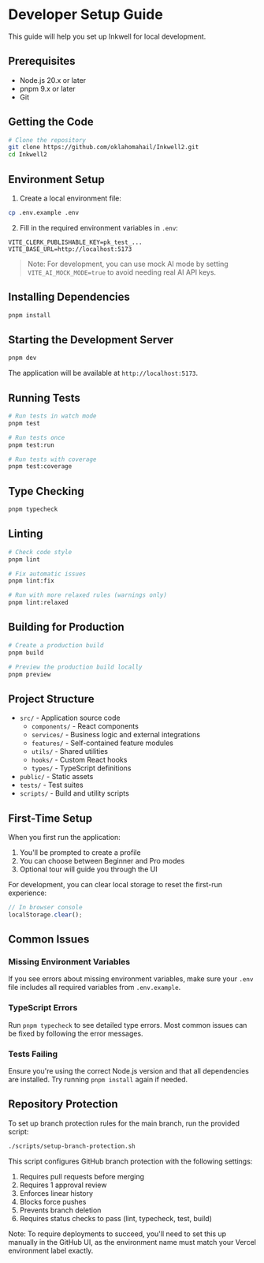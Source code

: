 # Developer Setup Guide

This guide will help you set up Inkwell for local development.

## Prerequisites

- Node.js 20.x or later
- pnpm 9.x or later
- Git

## Getting the Code

```bash
# Clone the repository
git clone https://github.com/oklahomahail/Inkwell2.git
cd Inkwell2
```

## Environment Setup

1. Create a local environment file:

```bash
cp .env.example .env
```

2. Fill in the required environment variables in `.env`:

```
VITE_CLERK_PUBLISHABLE_KEY=pk_test_...
VITE_BASE_URL=http://localhost:5173
```

> Note: For development, you can use mock AI mode by setting `VITE_AI_MOCK_MODE=true` to avoid needing real AI API keys.

## Installing Dependencies

```bash
pnpm install
```

## Starting the Development Server

```bash
pnpm dev
```

The application will be available at `http://localhost:5173`.

## Running Tests

```bash
# Run tests in watch mode
pnpm test

# Run tests once
pnpm test:run

# Run tests with coverage
pnpm test:coverage
```

## Type Checking

```bash
pnpm typecheck
```

## Linting

```bash
# Check code style
pnpm lint

# Fix automatic issues
pnpm lint:fix

# Run with more relaxed rules (warnings only)
pnpm lint:relaxed
```

## Building for Production

```bash
# Create a production build
pnpm build

# Preview the production build locally
pnpm preview
```

## Project Structure

- `src/` - Application source code
  - `components/` - React components
  - `services/` - Business logic and external integrations
  - `features/` - Self-contained feature modules
  - `utils/` - Shared utilities
  - `hooks/` - Custom React hooks
  - `types/` - TypeScript definitions
- `public/` - Static assets
- `tests/` - Test suites
- `scripts/` - Build and utility scripts

## First-Time Setup

When you first run the application:

1. You'll be prompted to create a profile
2. You can choose between Beginner and Pro modes
3. Optional tour will guide you through the UI

For development, you can clear local storage to reset the first-run experience:

```javascript
// In browser console
localStorage.clear();
```

## Common Issues

### Missing Environment Variables

If you see errors about missing environment variables, make sure your `.env` file includes all required variables from `.env.example`.

### TypeScript Errors

Run `pnpm typecheck` to see detailed type errors. Most common issues can be fixed by following the error messages.

### Tests Failing

Ensure you're using the correct Node.js version and that all dependencies are installed. Try running `pnpm install` again if needed.

## Repository Protection

To set up branch protection rules for the main branch, run the provided script:

```bash
./scripts/setup-branch-protection.sh
```

This script configures GitHub branch protection with the following settings:

1. Requires pull requests before merging
2. Requires 1 approval review
3. Enforces linear history
4. Blocks force pushes
5. Prevents branch deletion
6. Requires status checks to pass (lint, typecheck, test, build)

Note: To require deployments to succeed, you'll need to set this up manually in the GitHub UI, as the environment name must match your Vercel environment label exactly.
